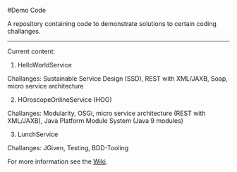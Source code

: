 #Demo Code

A repository containing code to demonstrate solutions to certain coding challanges.

* * *

Current content:


1. HelloWorldService

Challanges: Sustainable Service Design (SSD), REST with XML/JAXB, Soap, micro service architecture

2. HOroscopeOnlineService (HOO)

Challanges: Modularity, OSGi, micro service architecture (REST with XML/JAXB), Java Platform Module System (Java 9 modules)

3. LunchService

Challanges: JGiven, Testing, BDD-Tooling

For more information see the [Wiki](https://github.com/iks-github/DemoCode/wiki).